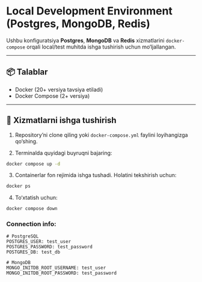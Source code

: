 # Local Development Environment (Postgres, MongoDB, Redis)

Ushbu konfiguratsiya **Postgres**, **MongoDB** va **Redis** xizmatlarini `docker-compose` orqali local/test muhitda ishga tushirish uchun mo‘ljallangan.

---

## 📦 Talablar
- Docker (20+ versiya tavsiya etiladi)
- Docker Compose (2+ versiya)

---

## 🚀 Xizmatlarni ishga tushirish

1. Repository’ni clone qiling yoki `docker-compose.yml` faylini loyihangizga qo‘shing.

2. Terminalda quyidagi buyruqni bajaring:

```bash
docker compose up -d
```
3. Containerlar fon rejimida ishga tushadi. Holatini tekshirish uchun:

```bash
docker ps
```

4. To‘xtatish uchun:

```bash
docker compose down
```

### Connection info:

```dotenv
# PostgreSQL
POSTGRES_USER: test_user
POSTGRES_PASSWORD: test_password
POSTGRES_DB: test_db

# MongoDB
MONGO_INITDB_ROOT_USERNAME: test_user
MONGO_INITDB_ROOT_PASSWORD: test_password
```
